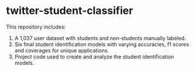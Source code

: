 # twitter-student-classifier

This repository includes:

1. A 1,037 user dataset with students and non-students manually labeled.
2. Six final student identification models with varying accuracies, f1 scores and coverages for unique applications.
3. Project code used to create and analyze the student identification models.
